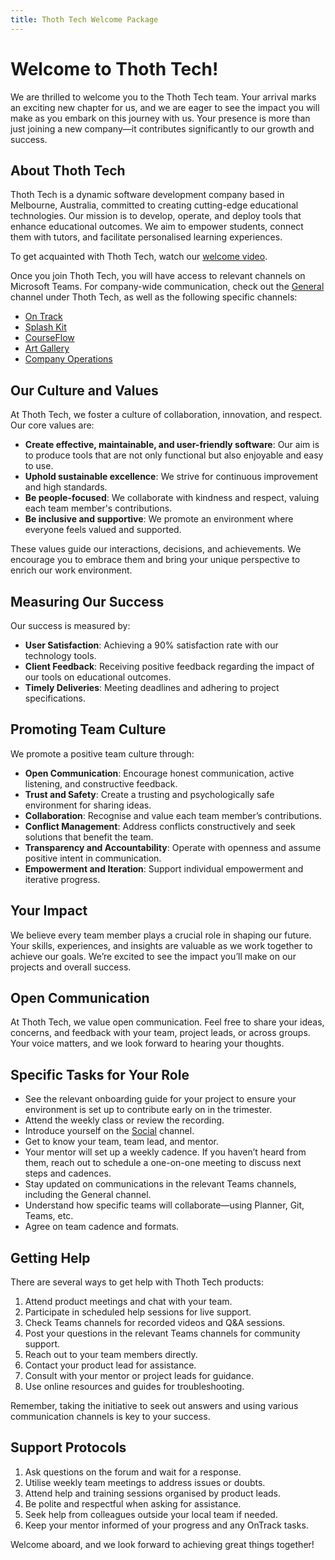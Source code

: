 ```yaml
---
title: Thoth Tech Welcome Package
---
```


# Welcome to Thoth Tech!

We are thrilled to welcome you to the Thoth Tech team. Your arrival marks an exciting new chapter
for us, and we are eager to see the impact you will make as you embark on this journey with us. Your
presence is more than just joining a new company—it contributes significantly to our growth and
success.

## About Thoth Tech

Thoth Tech is a dynamic software development company based in Melbourne, Australia, committed to
creating cutting-edge educational technologies. Our mission is to develop, operate, and deploy tools
that enhance educational outcomes. We aim to empower students, connect them with tutors, and
facilitate personalised learning experiences.

To get acquainted with Thoth Tech, watch our
[welcome video](https://video.deakin.edu.au/media/t/1_kbi75vmk).

Once you join Thoth Tech, you will have access to relevant channels on Microsoft Teams. For
company-wide communication, check out the
[General](https://teams.microsoft.com/l/channel/19%3aQfx_STHU90OsVYBHVYKhsRQ5gmEe0s9Q6kOpBf6bli81%40thread.tacv2/General?groupId=0e15669c-3f66-49aa-b023-640fe1dda2e0&tenantId=d02378ec-1688-46d5-8540-1c28b5f470f6)
channel under Thoth Tech, as well as the following specific channels:

- [On Track](https://teams.microsoft.com/l/channel/19%3abd20175d09414f079490a2403f7fca74%40thread.tacv2/OnTrack?groupId=0e15669c-3f66-49aa-b023-640fe1dda2e0&tenantId=d02378ec-1688-46d5-8540-1c28b5f470f6)
- [Splash Kit](https://teams.microsoft.com/l/channel/19%3aeacddf4a1ced46dbaa8e8a6ea0b47a86%40thread.tacv2/SplashKit?groupId=0e15669c-3f66-49aa-b023-640fe1dda2e0&tenantId=d02378ec-1688-46d5-8540-1c28b5f470f6)
- [CourseFlow](https://teams.microsoft.com/l/channel/19%3af886962165924b0ba929c9081b6c56de%40thread.tacv2/CourseFlow?groupId=0e15669c-3f66-49aa-b023-640fe1dda2e0&tenantId=d02378ec-1688-46d5-8540-1c28b5f470f6)
- [Art Gallery](https://teams.microsoft.com/l/channel/19%3ad3cd3317976a4ae1b35edb32b73e3cef%40thread.tacv2/Art%2520Gallery?groupId=0e15669c-3f66-49aa-b023-640fe1dda2e0&tenantId=d02378ec-1688-46d5-8540-1c28b5f470f6)
- [Company Operations](https://teams.microsoft.com/l/channel/19%3aac7a48118f7d4d12b77c587aa2d0b808%40thread.tacv2/Company%2520Operations?groupId=0e15669c-3f66-49aa-b023-640fe1dda2e0&tenantId=d02378ec-1688-46d5-8540-1c28b5f470f6)

## Our Culture and Values

At Thoth Tech, we foster a culture of collaboration, innovation, and respect. Our core values are:

- **Create effective, maintainable, and user-friendly software**: Our aim is to produce tools that
  are not only functional but also enjoyable and easy to use.
- **Uphold sustainable excellence**: We strive for continuous improvement and high standards.
- **Be people-focused**: We collaborate with kindness and respect, valuing each team member's
  contributions.
- **Be inclusive and supportive**: We promote an environment where everyone feels valued and
  supported.

These values guide our interactions, decisions, and achievements. We encourage you to embrace them
and bring your unique perspective to enrich our work environment.

## Measuring Our Success

Our success is measured by:

- **User Satisfaction**: Achieving a 90% satisfaction rate with our technology tools.
- **Client Feedback**: Receiving positive feedback regarding the impact of our tools on educational
  outcomes.
- **Timely Deliveries**: Meeting deadlines and adhering to project specifications.

## Promoting Team Culture

We promote a positive team culture through:

- **Open Communication**: Encourage honest communication, active listening, and constructive
  feedback.
- **Trust and Safety**: Create a trusting and psychologically safe environment for sharing ideas.
- **Collaboration**: Recognise and value each team member’s contributions.
- **Conflict Management**: Address conflicts constructively and seek solutions that benefit the
  team.
- **Transparency and Accountability**: Operate with openness and assume positive intent in
  communication.
- **Empowerment and Iteration**: Support individual empowerment and iterative progress.

## Your Impact

We believe every team member plays a crucial role in shaping our future. Your skills, experiences,
and insights are valuable as we work together to achieve our goals. We’re excited to see the impact
you’ll make on our projects and overall success.

## Open Communication

At Thoth Tech, we value open communication. Feel free to share your ideas, concerns, and feedback
with your team, project leads, or across groups. Your voice matters, and we look forward to hearing
your thoughts.

## Specific Tasks for Your Role

- See the relevant onboarding guide for your project to ensure your environment is set up to
  contribute early on in the trimester.
- Attend the weekly class or review the recording.
- Introduce yourself on the
  [Social](https://teams.microsoft.com/l/channel/19%3a149fd9615b2d40d1826f66a22a0382e8%40thread.tacv2/Social?groupId=0e15669c-3f66-49aa-b023-640fe1dda2e0&tenantId=d02378ec-1688-46d5-8540-1c28b5f470f6)
  channel.
- Get to know your team, team lead, and mentor.
- Your mentor will set up a weekly cadence. If you haven’t heard from them, reach out to schedule a
  one-on-one meeting to discuss next steps and cadences.
- Stay updated on communications in the relevant Teams channels, including the General channel.
- Understand how specific teams will collaborate—using Planner, Git, Teams, etc.
- Agree on team cadence and formats.

## Getting Help

There are several ways to get help with Thoth Tech products:

1. Attend product meetings and chat with your team.
2. Participate in scheduled help sessions for live support.
3. Check Teams channels for recorded videos and Q&A sessions.
4. Post your questions in the relevant Teams channels for community support.
5. Reach out to your team members directly.
6. Contact your product lead for assistance.
7. Consult with your mentor or project leads for guidance.
8. Use online resources and guides for troubleshooting.

Remember, taking the initiative to seek out answers and using various communication channels is key
to your success.

## Support Protocols

1. Ask questions on the forum and wait for a response.
2. Utilise weekly team meetings to address issues or doubts.
3. Attend help and training sessions organised by product leads.
4. Be polite and respectful when asking for assistance.
5. Seek help from colleagues outside your local team if needed.
6. Keep your mentor informed of your progress and any OnTrack tasks.

Welcome aboard, and we look forward to achieving great things together!
